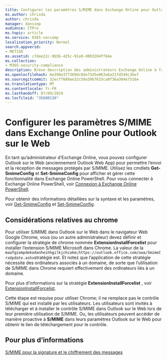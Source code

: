 ```yaml
---
title: Configurer les paramètres S/MIME dans Exchange Online pour Outlook sur le Web
ms.author: chrisda
author: chrisda
manager: dansimp
audience: ITPro
ms.topic: article
ms.service: O365-seccomp
localization_priority: Normal
search.appverid:
- MET150
ms.assetid: c7dee22c-9b5b-425c-91a9-d093204ff84e
ms.collection:
- M365-security-compliance
description: Brève description des administrateurs Exchange Online à faire pour afficher et configurer les paramètres S/MIME dans Outlook sur le Web dans Exchange Online.
ms.openlocfilehash: 6e390e377369dc0de73d5e063a6a21fd549c3bef
ms.sourcegitcommit: 32ecff689ae32c59a39b7633ca0f36a304e7516e
ms.translationtype: MT
ms.contentlocale: fr-FR
ms.lasthandoff: 07/09/2019
ms.locfileid: "35600130"
---
```

# <a name="configure-smime-settings-in-exchange-online-for-outlook-on-the-web"></a>Configurer les paramètres S/MIME dans Exchange Online pour Outlook sur le Web

En tant qu’administrateur d’Exchange Online, vous pouvez configurer Outlook sur le Web (anciennement Outlook Web App) pour permettre l’envoi et la réception de messages protégés par S/MIME. Utilisez les cmdlets **Get-SmimeConfig** et **Set-SmimeConfig** pour afficher et gérer cette fonctionnalité dans Exchange Online PowerShell. Pour vous connecter à Exchange Online PowerShell, voir [Connexion à Exchange Online PowerShell](https://go.microsoft.com/fwlink/p/?linkid=396554).

Pour obtenir des informations détaillées sur la syntaxe et les paramètres, voir [Get-SmimeConfig](http://technet.microsoft.com/library/4b29fa89-0840-4fe9-8885-019fcef2e02b.aspx) et [Set-SmimeConfig](http://technet.microsoft.com/library/de357ce0-8143-4c36-8032-026292fc63f0.aspx).

## <a name="considerations-for-chrome"></a>Considérations relatives au chrome

Pour utiliser S/MIME dans Outlook sur le Web dans le navigateur Web Google Chrome, vous (ou un autre administrateur) devez définir et configurer la stratégie de chrome nommée **ExtensionInstallForcelist** pour installer l’extension S/MIME Microsoft dans Chrome. La valeur de la `maafgiompdekodanheihhgilkjchcakm;https://outlook.office.com/owa/SmimeCrxUpdate.ashx`stratégie est. Et notez que l’application de cette stratégie nécessite des ordinateurs associés à un domaine, de sorte que l’utilisation de S/MIME dans Chrome requiert effectivement des ordinateurs liés à un domaine.

Pour plus d’informations sur la stratégie **ExtensionInstallForcelist** , voir [ExtensionInstallForcelist](http://dev.chromium.org/administrators/policy-list-3#ExtensionInstallForcelist).

Cette étape est requise pour utiliser Chrome; il ne remplace pas le contrôle S/MIME qui est installé par les utilisateurs. Les utilisateurs sont invités à télécharger et à installer le contrôle S/MIME dans Outlook sur le Web lors de leur première utilisation de S/MIME. Ou, les utilisateurs peuvent accéder de manière proactive à **S/MIME** dans leurs paramètres Outlook sur le Web pour obtenir le lien de téléchargement pour le contrôle.

## <a name="for-more-information"></a>Pour plus d’informations

[S/MIME pour la signature et le chiffrement des messages](s-mime-for-message-signing-and-encryption.md)
